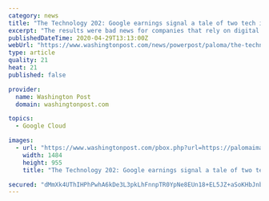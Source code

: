 ```yaml
---
category: news
title: "The Technology 202: Google earnings signal a tale of two tech industries"
excerpt: "The results were bad news for companies that rely on digital advertising. But enterprise software makers could be more insulated."
publishedDateTime: 2020-04-29T13:13:00Z
webUrl: "https://www.washingtonpost.com/news/powerpost/paloma/the-technology-202/2020/04/29/the-technology-202-google-earnings-signal-a-tale-of-two-tech-industries/5ea88cdd602ff145784209a2/"
type: article
quality: 21
heat: 21
published: false

provider:
  name: Washington Post
  domain: washingtonpost.com

topics:
  - Google Cloud

images:
  - url: "https://www.washingtonpost.com/pbox.php?url=https://palomaimages.washingtonpost.com/pr2/67513d37de2527a0ef11f27da1d6aa67-KYLLOBTWFYI6TJ57ZCSDXBHOGE-680-438-70-8.jpg&w=1484&op=resize&opt=1&filter=antialias&t=20170517"
    width: 1484
    height: 955
    title: "The Technology 202: Google earnings signal a tale of two tech industries"

secured: "dMmXk4UThIHPhPwhA6kDe3L3pkLhFnnpTR0YpNe8EUn18+EL5JZ+aSoKHbJnbh7YqPRpVj3VMhzN9cJzJpVndUeJY/w3Icj8yzfap5y1FqxNGe3cW3SGuh/1bfwi4h0R2bIUOJX6KholW8gTGf//2+a3yyMT/TZqcfuCBZ07HGUoiS29/vSwRuZW+IsbQ+r4n6u3UdBbPJxD/a6G/DO6Qrj+1PFZVHkJs4iyImLhALpSWq0bSJZ/1F+ZmVutu2vQBniw/cGxcIXGw0tbsR3rxQKQtbFsb7kO1eaZ5A3vLtzQe5ZFkYOostkNgAxxJdZL0XB8aDoTujj0X/jinYMK4zn7grfIytV3EU/ACUbsa+mf7alpI0da/R6yvoE7OCh90n9WH6sR4WXvL9Squ8N52DyvuJMoQVrxLbIKi6HobnnG01QWceNPuoA78WqAebB1yGKBGS/QQSyqrrbKwEsAhIYSbfKTHoG3wPvgGfsBR9Y=;a0H4Nctp4iTlf3DO75g5mg=="
---
```


